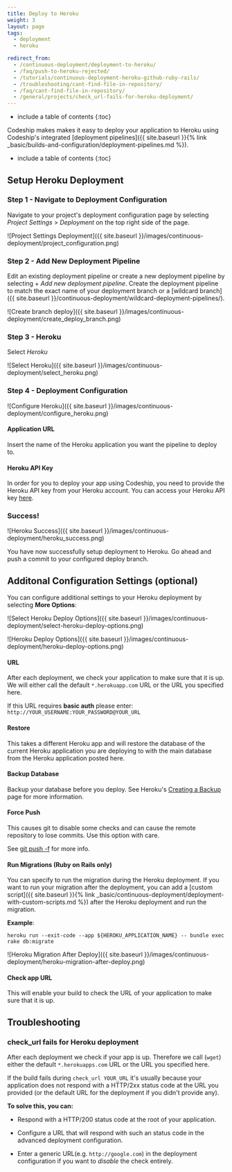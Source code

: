 ```yaml
---
title: Deploy to Heroku
weight: 3
layout: page
tags:
  - deployment
  - heroku

redirect_from:
  - /continuous-deployment/deployment-to-heroku/
  - /faq/push-to-heroku-rejected/
  - /tutorials/continuous-deployment-heroku-github-ruby-rails/
  - /troubleshooting/cant-find-file-in-repository/
  - /faq/cant-find-file-in-repository/
  - /general/projects/check_url-fails-for-heroku-deployment/
---
```


* include a table of contents
{:toc}

Codeship makes makes it easy to deploy your application to Heroku using Codeship's integrated [deployment pipelines]({{ site.baseurl }}{% link _basic/builds-and-configuration/deployment-pipelines.md %}).

* include a table of contents
{:toc}

## Setup Heroku Deployment

### Step 1 - Navigate to Deployment Configuration
Navigate to your project's deployment configuration page by selecting _Project Settings_ > _Deployment_ on the top right side of the page.

![Project Settings Deployment]({{ site.baseurl }}/images/continuous-deployment/project_configuration.png)

### Step 2 - Add New Deployment Pipeline
Edit an existing deployment pipeline or create a new deployment pipeline by selecting + _Add new deployment pipeline_. Create the deployment pipeline to match the exact name of your deployment branch or a [wildcard branch]({{ site.baseurl }}/continuous-deployment/wildcard-deployment-pipelines/).

![Create branch deploy]({{ site.baseurl }}/images/continuous-deployment/create_deploy_branch.png)

### Step 3 - Heroku
Select _Heroku_

![Select Heroku]({{ site.baseurl }}/images/continuous-deployment/select_heroku.png)


### Step 4 - Deployment Configuration

![Configure Heroku]({{ site.baseurl }}/images/continuous-deployment/configure_heroku.png)

#### Application URL
Insert the name of the Heroku application you want the pipeline to deploy to.

#### Heroku API Key
In order for you to deploy your app using Codeship, you need to provide the Heroku API key from your Heroku account. You can access your Heroku API key [here](https://dashboard.heroku.com/account).

### Success!

![Heroku Success]({{ site.baseurl }}/images/continuous-deployment/heroku_success.png)

You have now successfully setup deployment to Heroku. Go ahead and push a commit to your configured deploy branch.

## Additonal Configuration Settings (optional)
You can configure additional settings to your Heroku deployment by selecting **More Options**:

![Select Heroku Deploy Options]({{ site.baseurl }}/images/continuous-deployment/select-heroku-deploy-options.png)

![Heroku Deploy Options]({{ site.baseurl }}/images/continuous-deployment/heroku-deploy-options.png)

#### URL
After each deployment, we check your application to make sure that it is up. We will either call the default `*.herokuapp.com` URL or the URL you specified here.

If this URL requires **basic auth** please enter: `http://YOUR_USERNAME:YOUR_PASSWORD@YOUR_URL`

#### Restore
This takes a different Heroku app and will restore the database of the current Heroku application you are deploying to with the main database from the Heroku application posted here.

#### Backup Database
Backup your database before you deploy. See Heroku's [Creating a Backup](https://devcenter.heroku.com/articles/heroku-postgres-backups#creating-a-backup) page for more information.

#### Force Push
This causes git to disable some checks and can cause the remote repository to lose commits. Use this option with care.

See [git push -f](https://git-scm.com/docs/git-push) for more info.

#### Run Migrations (Ruby on Rails only)
You can specify to run the migration during the Heroku deployment. If you want to run your migration after the deployment, you can add a [custom script]({{ site.baseurl }}{% link _basic/continuous-deployment/deployment-with-custom-scripts.md %}) after the Heroku deployment and run the migration.

**Example**:

```shell
heroku run --exit-code --app ${HEROKU_APPLICATION_NAME} -- bundle exec rake db:migrate
```

![Heroku Migration After Deploy]({{ site.baseurl }}/images/continuous-deployment/heroku-migration-after-deploy.png)

#### Check app URL
This will enable your build to check the URL of your application to make sure that it is up.

## Troubleshooting

### check_url fails for Heroku deployment

After each deployment we check if your app is up. Therefore we call (`wget`) either the default `*.herokuapps.com` URL or the URL you specified here.

If the build fails during `check_url YOUR_URL` it's usually because your application does not respond with a HTTP/2xx status code at the URL you provided (or the default URL for the deployment if you didn't provide any).

**To solve this, you can:**

* Respond with a HTTP/200 status code at the root of your application.

* Configure a URL that will respond with such an status code in the advanced deployment configuration.

* Enter a generic URL(e.g. `http://google.com`) in the deployment configuration if you want to _disable_ the check entirely.
